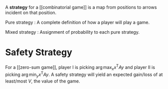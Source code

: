 A **strategy** for a [[combinatorial game]] is a map from positions to arrows incident on that position.

Pure strategy
: A complete definition of how a player will play a game.

Mixed strategy
: Assignment of probability to each pure strategy.

# Safety Strategy

For a [[zero-sum game]], player I is picking $\arg\max_x x^\mathsf{T} A y$ and player II is picking $\arg\min_y x^\mathsf{T}Ay$. A safety strategy will yield an expected gain/loss of at least/most $V$, the value of the game.